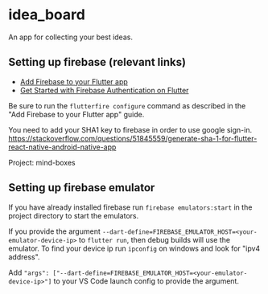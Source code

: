 # idea_board

An app for collecting your best ideas.

## Setting up firebase (relevant links)
* [Add Firebase to your Flutter app](https://firebase.google.com/docs/flutter/setup)
* [Get Started with Firebase Authentication on Flutter](https://firebase.google.com/docs/auth/flutter/start)

Be sure to run the `flutterfire configure` command as described in the "Add Firebase to your Flutter app" guide.

You need to add your SHA1 key to firebase in order to use google sign-in.
https://stackoverflow.com/questions/51845559/generate-sha-1-for-flutter-react-native-android-native-app

Project: mind-boxes

## Setting up firebase emulator
If you have already installed firebase run `firebase emulators:start` in the project directory to start the emulators.

If you provide the argument `--dart-define=FIREBASE_EMULATOR_HOST=<your-emulator-device-ip>` to `flutter run`, then
debug builds will use the emulator. To find your device ip run `ipconfig` on windows and look for "ipv4 address".

Add `"args": ["--dart-define=FIREBASE_EMULATOR_HOST=<your-emulator-device-ip>"]` to your VS Code launch config to
provide the argument.


